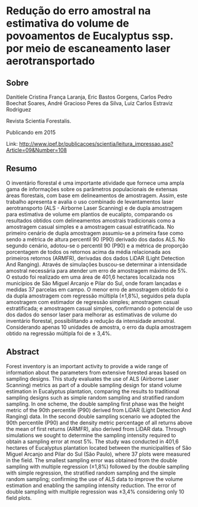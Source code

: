 # Redução do erro amostral na estimativa do volume de povoamentos de Eucalyptus ssp. por meio de escaneamento laser aerotransportado

## Sobre

Danitiele Cristina França Laranja, Eric Bastos Gorgens, Carlos Pedro Boechat Soares, André Gracioso Peres da Silva, Luiz Carlos Estraviz Rodriguez

Revista Scientia Forestalis.

Publicando em 2015

Link: http://www.ipef.br/publicacoes/scientia/leitura_impressao.asp?Article=09&Number=108

## Resumo

O inventário florestal é uma importante atividade que fornece uma ampla gama de informações sobre os parâmetros populacionais de extensas áreas florestais, com base em delineamentos de amostragem. Assim, este trabalho apresenta e avalia o uso combinado de levantamentos laser aerotransporto (ALS - Airborne Laser Scanning) e de dupla amostragem para estimativa de volume em plantios de eucalipto, comparando os resultados obtidos com delineamentos amostrais tradicionais como a amostragem casual simples e a amostragem casual estratificada. No primeiro cenário de dupla amostragem assumiu-se a primeira fase como sendo a métrica de altura percentil 90 (P90) derivado dos dados ALS. No segundo cenário, adotou-se o percentil 90 (P90) e a métrica de proporção porcentagem de todos os retornos acima da média relacionada aos primeiros retornos (ARMFR), derivadas dos dados LiDAR (Light Detection And Ranging). Através de simulações buscou-se determinar a intensidade amostral necessária para atender um erro de amostragem máximo de 5%. O estudo foi realizado em uma área de 401,6 hectares localizada nos municípios de São Miguel Arcanjo e Pilar do Sul, onde foram lançadas e medidas 37 parcelas em campo. O menor erro de amostragem obtido foi o da dupla amostragem com regressão múltipla (±1,8%), seguidos pela dupla amostragem com estimador de regressão simples; amostragem casual estratificada; e amostragem casual simples, confirmando o potencial de uso dos dados do sensor laser para melhorar as estimativas de volume do inventário florestal, possibilitando a redução da intensidade amostral. Considerando apenas 10 unidades de amostra, o erro da dupla amostragem obtido na regressão múltipla foi de ± 3,4%.

## Abstract

Forest inventory is an important activity to provide a wide range of information about the parameters from extensive forested areas based on sampling designs. This study evaluates the use of ALS (Airborne Laser Scanning) metrics as part of a double sampling design for stand volume estimation in Eucalyptus plantation, comparing the results to traditional sampling designs such as simple random sampling and stratified random sampling. In one scheme, the double sampling first phase was the height metric of the 90th percentile (P90) derived from LiDAR (Light Detection And Ranging) data. In the second double sampling scenario we adopted the 90th percentile (P90) and the density metric percentage of all returns above the mean of first returns (ARMFR), also derived from LiDAR data. Through simulations we sought to determine the sampling intensity required to obtain a sampling error at most 5%. The study was conducted in 401,6 hectares of Eucalyptus plantation located between the municipalities of São Miguel Arcanjo and Pilar do Sul (São Paulo), where 37 plots were measured in the field. The smallest sampling error was obtained from the double sampling with multiple regression (±1,8%) followed by the double sampling with simple regression, the stratified random sampling and the simple random sampling; confirming the use of ALS data to improve the volume estimation and enabling the sampling intensity reduction. The error of double sampling with multiple regression was ±3,4% considering only 10 field plots.
